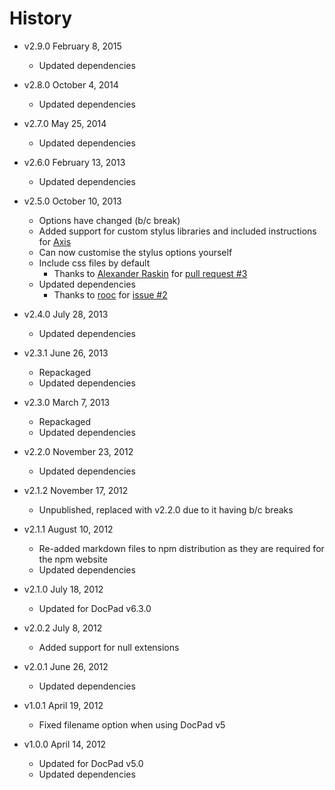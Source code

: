 # History

- v2.9.0 February 8, 2015
	- Updated dependencies

- v2.8.0 October 4, 2014
	- Updated dependencies

- v2.7.0 May 25, 2014
	- Updated dependencies

- v2.6.0 February 13, 2013
	- Updated dependencies

- v2.5.0 October 10, 2013
	- Options have changed (b/c break)
	- Added support for custom stylus libraries and included instructions for [Axis](http://roots.cx/axis/)
	- Can now customise the stylus options yourself
	- Include css files by default
		- Thanks to [Alexander Raskin](https://github.com/intval) for [pull request #3](https://github.com/docpad/docpad-plugin-stylus/pull/3)
	- Updated dependencies
		- Thanks to [rooc](https://github.com/rooc) for [issue #2](https://github.com/docpad/docpad-plugin-stylus/issues/2)

- v2.4.0 July 28, 2013
	- Updated dependencies

- v2.3.1 June 26, 2013
	- Repackaged
	- Updated dependencies

- v2.3.0 March 7, 2013
	- Repackaged
	- Updated dependencies

- v2.2.0 November 23, 2012
	- Updated dependencies

- v2.1.2 November 17, 2012
	- Unpublished, replaced with v2.2.0 due to it having b/c breaks

- v2.1.1 August 10, 2012
	- Re-added markdown files to npm distribution as they are required for the npm website
	- Updated dependencies

- v2.1.0 July 18, 2012
	- Updated for DocPad v6.3.0

- v2.0.2 July 8, 2012
	- Added support for null extensions

- v2.0.1 June 26, 2012
	- Updated dependencies

- v1.0.1 April 19, 2012
	- Fixed filename option when using DocPad v5

- v1.0.0 April 14, 2012
	- Updated for DocPad v5.0
	- Updated dependencies
